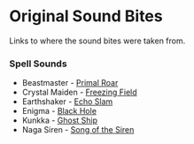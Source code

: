 # Original Sound Bites

Links to where the sound bites were taken from.

### Spell Sounds

- Beastmaster - [Primal Roar](https://admiralbullbot.github.io/playsounds/files/bulldog/awoo.ogg)
- Crystal Maiden - [Freezing Field](https://youtu.be/EQevdfr2Kqk?t=565)
- Earthshaker - [Echo Slam](https://admiralbullbot.github.io/playsounds/files/bulldog/skadoosh.ogg)
- Enigma - [Black Hole](https://youtu.be/kHhtOrZ6qrs?t=141)
- Kunkka - [Ghost Ship](https://admiralbullbot.github.io/playsounds/files/bulldog/aaah.ogg)
- Naga Siren - [Song of the Siren](https://youtu.be/8Rq0Gg6PEac?t=169)